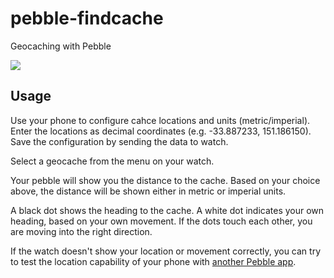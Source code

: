 pebble-findcache
================

Geocaching with Pebble

<a href="http://pblweb.com/appstore/540ca9ef1120350bc20001e0" title="Find Cache on the Pebble appstore">
  <img src="http://pblweb.com/badge/540ca9ef1120350bc20001e0/black/large/" />
</a>

Usage
-----

Use your phone to configure cahce locations and units (metric/imperial). Enter the locations as decimal coordinates (e.g. -33.887233, 151.186150). Save the configuration by sending the data to watch.

Select a geocache from the menu on your watch.

Your pebble will show you the distance to the cache. Based on your choice above, the distance will be shown either in metric or imperial units.

A black dot shows the heading to the cache. A white dot indicates your own heading, based on your own movement. If the dots touch each other, you are moving into the right direction.

If the watch doesn't show your location or movement correctly, you can try to test the location capability of your phone with [another Pebble app](https://apps.getpebble.com/applications/54b3cfebd5587f3596000056).
